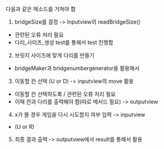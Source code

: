 다음과 같은 메소드를 거쳐야 함

1) bridgeSize를 결정 -> Inputview의 readBridgeSize() 
- 관련된 오류 처리 필요
- 다리_사이즈_생성 test를 통해서 test 진행함


2) 브릿지 사이즈에 맞게 다리를 만들기
- bridgeMaker과 bridgenumbergenerator을 활용해서
3) 이동할 칸 선택 (U or D) -> inputview의 move 활용
- 이동할 칸 선택하도록 / 관련된 오류 처리 필요
- 이때 칸과 다리를 출력해야 함(따로 메서드 필요) -> outputview
4) x가 뜰 경우 게임을 다시 시도할지 여부 입력 -> inputview
- (U or R)
5) 최종 결과 출력 -> outputview에서 result를 통해서 활용